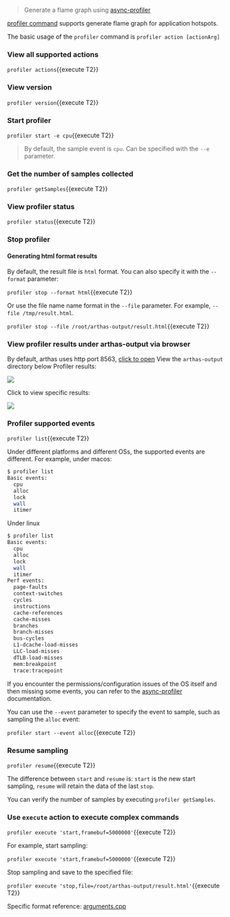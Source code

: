 > Generate a flame graph using [async-profiler](https://github.com/jvm-profiling-tools/async-profiler)

[profiler command](https://arthas.aliyun.com/en/doc/profiler.html) supports generate flame graph for application hotspots.

The basic usage of the `profiler` command is `profiler action [actionArg]`

### View all supported actions

`profiler actions`{{execute T2}}

### View version

`profiler version`{{execute T2}}

### Start profiler

`profiler start -e cpu`{{execute T2}}

> By default, the sample event is `cpu`. Can be specified with the `--e` parameter.

### Get the number of samples collected

`profiler getSamples`{{execute T2}}

### View profiler status

`profiler status`{{execute T2}}

### Stop profiler

#### Generating html format results

By default, the result file is `html` format. You can also specify it with the `--format` parameter:

`profiler stop --format html`{{execute T2}}

Or use the file name name format in the `--file` parameter. For example, `--file /tmp/result.html`.

`profiler stop --file /root/arthas-output/result.html`{{execute T2}}

### View profiler results under arthas-output via browser

By default, arthas uses http port 8563, [click to open]({{TRAFFIC_HOST1_8563}}/arthas-output/) View the `arthas-output` directory below Profiler results:

![](https://arthas.aliyun.com/doc/_images/arthas-output.jpg)

Click to view specific results:

![](https://arthas.aliyun.com/doc/_images/arthas-output-svg.jpg)

### Profiler supported events

`profiler list`{{execute T2}}

Under different platforms and different OSs, the supported events are different. For example, under macos:

```bash
$ profiler list
Basic events:
  cpu
  alloc
  lock
  wall
  itimer
```

Under linux

```bash
$ profiler list
Basic events:
  cpu
  alloc
  lock
  wall
  itimer
Perf events:
  page-faults
  context-switches
  cycles
  instructions
  cache-references
  cache-misses
  branches
  branch-misses
  bus-cycles
  L1-dcache-load-misses
  LLC-load-misses
  dTLB-load-misses
  mem:breakpoint
  trace:tracepoint
```

If you encounter the permissions/configuration issues of the OS itself and then missing some events, you can refer to the [async-profiler](https://github.com/jvm-profiling-tools/async-profiler) documentation.

You can use the `--event` parameter to specify the event to sample, such as sampling the `alloc` event:

`profiler start --event alloc`{{execute T2}}

### Resume sampling

`profiler resume`{{execute T2}}

The difference between `start` and `resume` is: `start` is the new start sampling, `resume` will retain the data of the last `stop`.

You can verify the number of samples by executing `profiler getSamples`.

### Use `execute` action to execute complex commands

`profiler execute 'start,framebuf=5000000'`{{execute T2}}

For example, start sampling:

`profiler execute 'start,framebuf=5000000'`{{execute T2}}

Stop sampling and save to the specified file:

`profiler execute 'stop,file=/root/arthas-output/result.html'`{{execute T2}}

Specific format reference: [arguments.cpp](https://github.com/jvm-profiling-tools/async-profiler/blob/v2.5/src/arguments.cpp#L50)
